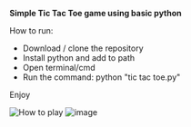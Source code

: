 **Simple Tic Tac Toe game using basic python**

How to run:
- Download / clone the repository
- Install python and add to path
- Open terminal/cmd
- Run the command: python "tic tac toe.py"

Enjoy

![How to play](https://i.ibb.co/LJknGpM/image.png)
![image](https://github.com/TMahbub/Tic_Tac_Toe_Python/assets/164549995/58a06652-f4e2-4722-ae5e-6d762f0d76f2)

